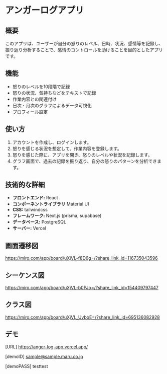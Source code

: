 # アンガーログアプリ

## 概要
このアプリは、ユーザーが自分の怒りのレベル、日時、状況、感情等を記録し、振り返り分析することで、感情のコントロールを助けることを目的としたアプリです。

## 機能
* 怒りのレベルを10段階で記録
* 怒りの状況、気持ちなどをテキストで記録
* 作業内容との関連付け
* 日次・月次のグラフによるデータ可視化
* プロフィール設定

## 使い方
1. アカウントを作成し、ログインします。
2. 怒りを感じる状況を想定して、作業内容を登録します。
3. 怒りを感じた際に、アプリを開き、怒りのレベルや状況を記録します。
4. グラフ画面で、過去の記録を振り返り、自分の怒りのパターンを分析できます。

## 技術的な詳細
* **フロントエンド:** React
* **コンポーネントライブラリ** Material UI
* **CSS:** tailwindcss
* **フレームワーク:** Next.js (prisma, supabase)
* **データベース:** PostgreSQL
* **サーバー:** Vercel

## 画面遷移図
https://miro.com/app/board/uXjVL-f8D6g=/?share_link_id=116735043596

## シーケンス図
https://miro.com/app/board/uXjVL-b0PJo=/?share_link_id=154409797447

## クラス図
https://miro.com/app/board/uXjVL_UvboE=/?share_link_id=695136082928

## デモ
[URL]
https://anger-log-app.vercel.app/

[demoID]
sample@sample.maru.co.jp

[demoPASS]
testtest